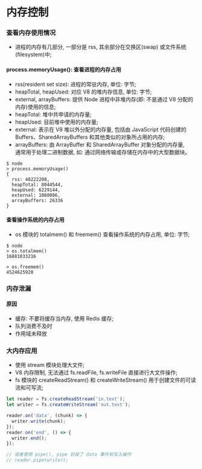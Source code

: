 # 内存控制
### 查看内存使用情况
- 进程的内存有几部分, 一部分是 rss, 其余部分在交换区(swap) 或文件系统(filesystem)中;

#### process.memoryUsage(): 查看进程的内存占用
- rss(resident set size): 进程的常驻内存, 单位: 字节; 
- heapTotal, heapUsed: 对应 V8 的堆内存信息, 单位: 字节;
- external, arrayBuffers: 提供 Node 进程中非堆内存(即: 不是通过 V8 分配的内存)使用的信息;
- heapTotal: 堆中共申请的内存量;
- heapUsed: 目前堆中使用的内存量;
- external: 表示在 V8 堆以外分配的内存量, 包括由 JavaScript 代码创建的 Buffers、SharedArrayBuffers 和其他类似的对象所占用的内存;
- arrayBuffers: 由 ArrayBuffer 和 SharedArrayBuffer 对象分配的内存量,  
    通常用于处理二进制数据, 如: 通过网络传输或存储在内存中的大型数据块。
```
$ node
> process.memoryUsage()
{
  rss: 48222208,
  heapTotal: 8044544,
  heapUsed: 6229144,
  external: 1060086,
  arrayBuffers: 26336
}
```

#### 查看操作系统的内存占用
- os 模块的 totalmem() 和 freemem() 查看操作系统的内存占用, 单位: 字节;
```
$ node
> os.totalmem()
16881033216

> os.freemem()
4524625920
```

### 内存泄漏
#### 原因
- 缓存: 不要将缓存当内存, 使用 Redis 缓存;
- 队列消费不及时
- 作用域未释放

### 大内存应用
- 使用 stream 模块处理大文件;
- V8 内存限制, 无法通过 fs.readFile, fs.writeFile 直接进行大文件操作;
- fs 模块的 createReadStream() 和 createWriteStream() 用于创建文件的可读流和可写流;
```javascript
let reader = fs.createReadStream('in.text');
let writer = fs.createWriteStream('out.text');

reader.on('data', (chunk) => {
  writer.write(chunk);
});
reader.on('end', () => {
  writer.end();
});

// 或者使用 pipe(), pipe 封装了 data 事件和写入操作 
// reader.pipe(writer);
```
